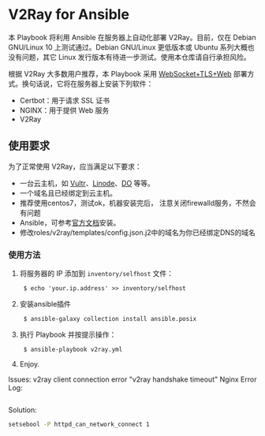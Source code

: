 # V2Ray for Ansible

本 Playbook 将利用 Ansible 在服务器上自动化部署 V2Ray。目前，仅在 Debian
GNU/Linux 10 上测试通过。Debian GNU/Linux 更低版本或 Ubuntu
系列大概也没有问题，其它 Linux
发行版本有待进一步测试。使用本仓库请自行承担风险。

根据 V2Ray 大多数用户推荐，本 Playbook 采用 [WebSocket+TLS+Web](https://toutyrater.github.io/advanced/wss_and_web.html) 部署方式。换句话说，它将在服务器上安装下列软件：

* Certbot：用于请求 SSL 证书
* NGINX：用于提供 Web 服务
* V2Ray

## 使用要求

为了正常使用 V2Ray，应当满足以下要求：

* 一台云主机，如 [Vultr](https://www.vultr.com/?ref=7123175)、[Linode](https://www.linode.com/?r=28bf53dae49d2c55dd671136769c0b7526db5891)、[DO](https://m.do.co/c/7758457f61ad) 等等。
* 一个域名且已经绑定到云主机。
* 推荐使用centos7，测试ok，机器安装完后， 注意关闭firewalld服务，不然会有问题
* Ansible，可参考[官方文档](https://docs.ansible.com/ansible/latest/installation_guide/intro_installation.html#installing-the-control-node)安装。
* 修改roles/v2ray/templates/config.json.j2中的域名为你已经绑定DNS的域名

### 使用方法

1. 将服务器的 IP 添加到 `inventory/selfhost` 文件：

        $ echo 'your.ip.address' >> inventory/selfhost

2. 安装ansible插件
 
        $ ansible-galaxy collection install ansible.posix
 

2. 执行 Playbook 并按提示操作：

        $ ansible-playbook v2ray.yml

3. Enjoy.

Issues: v2ray client connection error "v2ray handshake timeout"
Nginx Error Log:

```2023/02/27 11:49:31 [crit] 4137#4137: *1812 connect() to 127.0.0.1:1080 failed (13: Permission denied) while connecting to upstream, client: 116.230.163.217, server: jump.sunlandgreen.com, request: "GET /ws2/ HTTP/1.1", upstream: "http://127.0.0.1:1080/ws2/", host: "jump.sunlandgreen.com"
```
Solution: 
```bash
setsebool -P httpd_can_network_connect 1
```
